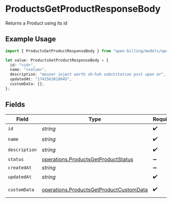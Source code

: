 # ProductsGetProductResponseBody

Returns a Product using its id

## Example Usage

```typescript
import { ProductsGetProductResponseBody } from "open-billing/models/operations";

let value: ProductsGetProductResponseBody = {
  id: "<id>",
  name: "<value>",
  description: "mouser inject worth uh-huh substitution psst upon er",
  updatedAt: "1741563818945",
  customData: {},
};
```

## Fields

| Field                                                                                              | Type                                                                                               | Required                                                                                           | Description                                                                                        |
| -------------------------------------------------------------------------------------------------- | -------------------------------------------------------------------------------------------------- | -------------------------------------------------------------------------------------------------- | -------------------------------------------------------------------------------------------------- |
| `id`                                                                                               | *string*                                                                                           | :heavy_check_mark:                                                                                 | N/A                                                                                                |
| `name`                                                                                             | *string*                                                                                           | :heavy_check_mark:                                                                                 | N/A                                                                                                |
| `description`                                                                                      | *string*                                                                                           | :heavy_check_mark:                                                                                 | N/A                                                                                                |
| `status`                                                                                           | [operations.ProductsGetProductStatus](../../models/operations/productsgetproductstatus.md)         | :heavy_minus_sign:                                                                                 | N/A                                                                                                |
| `createdAt`                                                                                        | *string*                                                                                           | :heavy_minus_sign:                                                                                 | N/A                                                                                                |
| `updatedAt`                                                                                        | *string*                                                                                           | :heavy_check_mark:                                                                                 | N/A                                                                                                |
| `customData`                                                                                       | [operations.ProductsGetProductCustomData](../../models/operations/productsgetproductcustomdata.md) | :heavy_check_mark:                                                                                 | Any valid JSON value                                                                               |